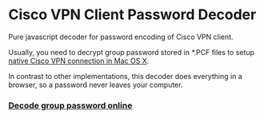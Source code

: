 # Cisco VPN Client Password Decoder

Pure javascript decoder for password encoding of Cisco VPN client.

Usually, you need to decrypt group password stored in *.PCF files to setup [native Cisco VPN connection in Mac OS X][1]. 

In contrast to other implementations, this decoder does everything in a browser, so a password never leaves your computer.

[<h3>Decode group password online</h3>][2]


[1]: http://anders.com/guides/native-cisco-vpn-on-mac-os-x/
[2]: http://artemkin.github.io/cisco-password-decoder
